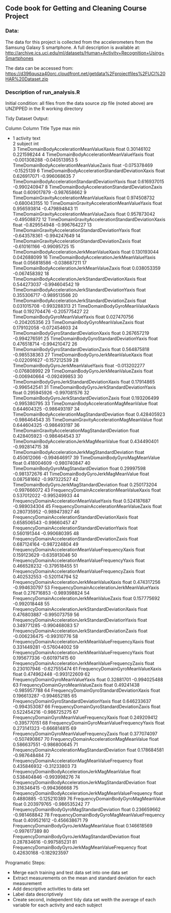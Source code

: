 ##  Code book for Getting and Cleaning Course Project

### Data:
The data for this project is collected from the accelerometers from the Samsung Galaxy S smartphone. 
A full description is available at: http://archive.ics.uci.edu/ml/datasets/Human+Activity+Recognition+Using+Smartphones 

The data can be accessed from: https://d396qusza40orc.cloudfront.net/getdata%2Fprojectfiles%2FUCI%20HAR%20Dataset.zip 

### Description of run_analysis.R 
Initial condition: all files from the data source zip file (noted above) are UNZIPPED in the R working directory

Tidy Dataset Output:

Column	Column Title	Type	max	min
- 1	activity	text		
2	subject	int		
3	TimeDomainBodyAccelerationMeanValueXaxis	float	0.30146102	0.221598244
4	TimeDomainBodyAccelerationMeanValueYaxis	float	-0.001308288	-0.040513953
5	TimeDomainBodyAccelerationMeanValueZaxis	float	-0.075378469	-0.1525139
6	TimeDomainBodyAccelerationStandardDeviationXaxis	float	0.626917071	-0.996068635
7	TimeDomainBodyAccelerationStandardDeviationYaxis	float	0.616937015	-0.990240947
8	TimeDomainBodyAccelerationStandardDeviationZaxis	float	0.609017879	-0.987658662
9	TimeDomainGravityAccelerationMeanValueXaxis	float	0.974508732	-0.680043155
10	TimeDomainGravityAccelerationMeanValueYaxis	float	0.956593814	-0.479894843
11	TimeDomainGravityAccelerationMeanValueZaxis	float	0.957873042	-0.49508872
12	TimeDomainGravityAccelerationStandardDeviationXaxis	float	-0.829554948	-0.996764227
13	TimeDomainGravityAccelerationStandardDeviationYaxis	float	-0.643578361	-0.994247649
14	TimeDomainGravityAccelerationStandardDeviationZaxis	float	-0.610161166	-0.99095725
15	TimeDomainBodyAccelerationJerkMeanValueXaxis	float	0.130193044	0.042688099
16	TimeDomainBodyAccelerationJerkMeanValueYaxis	float	0.056818586	-0.038687211
17	TimeDomainBodyAccelerationJerkMeanValueZaxis	float	0.038053359	-0.067458392
18	TimeDomainBodyAccelerationJerkStandardDeviationXaxis	float	0.544273037	-0.994604542
19	TimeDomainBodyAccelerationJerkStandardDeviationYaxis	float	0.355306717	-0.989513566
20	TimeDomainBodyAccelerationJerkStandardDeviationZaxis	float	0.031015708	-0.993288313
21	TimeDomainBodyGyroMeanValueXaxis	float	0.192704476	-0.205775427
22	TimeDomainBodyGyroMeanValueYaxis	float	0.027470756	-0.204205356
23	TimeDomainBodyGyroMeanValueZaxis	float	0.179102058	-0.072454603
24	TimeDomainBodyGyroStandardDeviationXaxis	float	0.267657219	-0.994276591
25	TimeDomainBodyGyroStandardDeviationYaxis	float	0.476518714	-0.994210472
26	TimeDomainBodyGyroStandardDeviationZaxis	float	0.564875818	-0.985538363
27	TimeDomainBodyGyroJerkMeanValueXaxis	float	-0.022091627	-0.157212539
28	TimeDomainBodyGyroJerkMeanValueYaxis	float	-0.013202277	-0.076808992
29	TimeDomainBodyGyroJerkMeanValueZaxis	float	-0.006940664	-0.092499853
30	TimeDomainBodyGyroJerkStandardDeviationXaxis	float	0.17914865	-0.996542541
31	TimeDomainBodyGyroJerkStandardDeviationYaxis	float	0.295945926	-0.997081576
32	TimeDomainBodyGyroJerkStandardDeviationZaxis	float	0.193206499	-0.995380795
33	TimeDomainBodyAccelerationMagMeanValue	float	0.644604325	-0.986493197
34	TimeDomainBodyAccelerationMagStandardDeviation	float	0.428405923	-0.986464543
35	TimeDomainGravityAccelerationMagMeanValue	float	0.644604325	-0.986493197
36	TimeDomainGravityAccelerationMagStandardDeviation	float	0.428405923	-0.986464543
37	TimeDomainBodyAccelerationJerkMagMeanValue	float	0.434490401	-0.992814715
38	TimeDomainBodyAccelerationJerkMagStandardDeviation	float	0.450612066	-0.994646917
39	TimeDomainBodyGyroMagMeanValue	float	0.418004609	-0.980740847
40	TimeDomainBodyGyroMagStandardDeviation	float	0.29997598	-0.981372676
41	TimeDomainBodyGyroJerkMagMeanValue	float	0.087581662	-0.997322527
42	TimeDomainBodyGyroJerkMagStandardDeviation	float	0.250173204	-0.997666072
43	FrequencyDomainAccelerationMeanValueXaxis	float	0.537012022	-0.995249933
44	FrequencyDomainAccelerationMeanValueYaxis	float	0.524187687	-0.989034304
45	FrequencyDomainAccelerationMeanValueZaxis	float	0.280735952	-0.989473927
46	FrequencyDomainAccelerationStandardDeviationXaxis	float	0.658506543	-0.99660457
47	FrequencyDomainAccelerationStandardDeviationYaxis	float	0.560191344	-0.990680395
48	FrequencyDomainAccelerationStandardDeviationZaxis	float	0.687124164	-0.987224804
49	FrequencyDomainAccelerationMeanValueFrequencyXaxis	float	0.159123629	-0.635913046
50	FrequencyDomainAccelerationMeanValueFrequencyYaxis	float	0.466528232	-0.379518455
51	FrequencyDomainAccelerationMeanValueFrequencyZaxis	float	0.402532553	-0.520114794
52	FrequencyDomainAccelerationJerkMeanValueXaxis	float	0.474317256	-0.994630797
53	FrequencyDomainAccelerationJerkMeanValueYaxis	float	0.276716853	-0.989398824
54	FrequencyDomainAccelerationJerkMeanValueZaxis	float	0.157775692	-0.992018448
55	FrequencyDomainAccelerationJerkStandardDeviationXaxis	float	0.476803887	-0.995073759
56	FrequencyDomainAccelerationJerkStandardDeviationYaxis	float	0.349771285	-0.990468083
57	FrequencyDomainAccelerationJerkStandardDeviationZaxis	float	-0.006236475	-0.99310776
58	FrequencyDomainAccelerationJerkMeanValueFrequencyXaxis	float	0.331449281	-0.576044002
59	FrequencyDomainAccelerationJerkMeanValueFrequencyYaxis	float	0.195677336	-0.601971415
60	FrequencyDomainAccelerationJerkMeanValueFrequencyZaxis	float	0.230107946	-0.627555474
61	FrequencyDomainGyroMeanValueXaxis	float	0.474962448	-0.993122609
62	FrequencyDomainGyroMeanValueYaxis	float	0.32881701	-0.994025488
63	FrequencyDomainGyroMeanValueZaxis	float	0.49241438	-0.985957788
64	FrequencyDomainGyroStandardDeviationXaxis	float	0.196613287	-0.994652185
65	FrequencyDomainGyroStandardDeviationYaxis	float	0.646233637	-0.994353087
66	FrequencyDomainGyroStandardDeviationZaxis	float	0.522454216	-0.986725275
67	FrequencyDomainGyroMeanValueFrequencyXaxis	float	0.249209412	-0.395770151
68	FrequencyDomainGyroMeanValueFrequencyYaxis	float	0.273141323	-0.666814815
69	FrequencyDomainGyroMeanValueFrequencyZaxis	float	0.377074097	-0.507490867
70	FrequencyDomainAccelerationMagMeanValue	float	0.586637551	-0.986800645
71	FrequencyDomainAccelerationMagStandardDeviation	float	0.178684581	-0.987648484
72	FrequencyDomainAccelerationMagMeanValueFrequency	float	0.435846932	-0.31233803
73	FrequencyDomainBodyAccelerationJerkMagMeanValue	float	0.538404846	-0.993998276
74	FrequencyDomainBodyAccelerationJerkMagStandardDeviation	float	0.316346415	-0.994366668
75	FrequencyDomainBodyAccelerationJerkMagMeanValueFrequency	float	0.4880885	-0.125210389
76	FrequencyDomainBodyGyroMagMeanValue	float	0.203979765	-0.986535242
77	FrequencyDomainBodyGyroMagStandardDeviation	float	0.236659662	-0.981468842
78	FrequencyDomainBodyGyroMagMeanValueFrequency	float	0.409521612	-0.456638671
79	FrequencyDomainBodyGyroJerkMagMeanValue	float	0.146618569	-0.997617389
80	FrequencyDomainBodyGyroJerkMagStandardDeviation	float	0.287834616	-0.997585231
81	FrequencyDomainBodyGyroJerkMagMeanValueFrequency	float	0.42630168	-0.182923597





Programatic Steps:

+ Merge each training and test data set into one data set
+ Extract  measurements on the mean and standard deviation for each measurement
+ Add descriptive activities to data set
+ Label data descriptively
+ Create second, independent tidy data set weith the average of each variable for each activity and each subject
